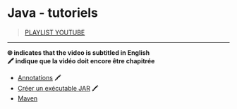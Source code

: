 # Java - tutoriels

> [PLAYLIST YOUTUBE](https://www.youtube.com/playlist?list=PLrSOXFDHBtfHpuMXidDB-c1sFVcdJ7BFZ)

---

**🌐 indicates that the video is subtitled in English**<br>
**🖍 indique que la vidéo doit encore être chapitrée**

+ [Annotations](https://www.youtube.com/watch?v=cno_XpZB8To) 🖍
+ [Créer un exécutable JAR](https://www.youtube.com/watch?v=f5hvSH6x-eY) 🖍
+ [Maven](https://www.youtube.com/watch?v=Aaq3FaadNQo)

